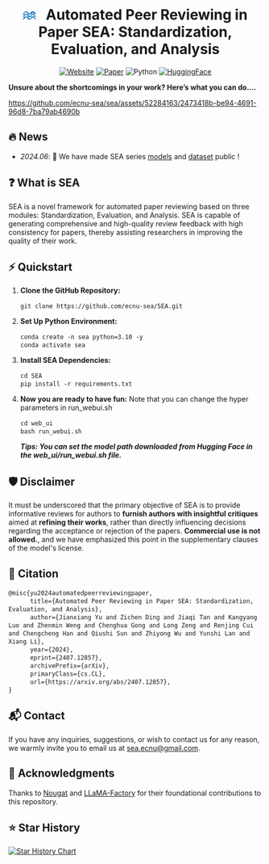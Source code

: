 <div align="center">

# <img src="assets/logo.png" alt="SEA" width="5%"> &nbsp; Automated Peer Reviewing in Paper SEA: Standardization, Evaluation, and Analysis

[![Website](https://img.shields.io/website?url=https://ecnu-sea.github.io/)](https://ecnu-sea.github.io/)
[![Paper](https://img.shields.io/badge/paper--blue)](https://arxiv.org/pdf/2407.12857)
![Python](https://img.shields.io/badge/python-3.10-blue)
[![HuggingFace](https://img.shields.io/badge/🤗-HuggingFace-orange)](https://huggingface.co/ECNU-SEA)

</div>

**Unsure about the shortcomings in your work? Here’s what you can do....**

https://github.com/ecnu-sea/sea/assets/52284163/2473418b-be94-4691-96d8-7ba79ab4690b

## 🔥 News
- *2024.06*: 🎉 We have made SEA series [models](https://huggingface.co/ECNU-SEA) and [dataset](https://huggingface.co/datasets/ECNU-SEA/SEA_data) public !

## ❓ What is SEA 

SEA is a novel framework for automated paper reviewing based on three modules: Standardization, Evaluation, and Analysis. SEA is capable of generating comprehensive and high-quality review feedback with high consistency for papers, thereby assisting researchers in improving the quality of their work.

## ⚡️ Quickstart
1. **Clone the GitHub Repository:** 

   ```
   git clone https://github.com/ecnu-sea/SEA.git
   ```

2. **Set Up Python Environment:** 

   ```
   conda create -n sea python=3.10 -y
   conda activate sea
   ```

3. **Install SEA Dependencies:** 
   ```
   cd SEA
   pip install -r requirements.txt
   ```

4. **Now you are ready to have fun:** Note that you can change the hyper parameters in run_webui.sh
   ```
   cd web_ui
   bash run_webui.sh
   ```
   **_Tips: You can set the model path downloaded from Hugging Face in the web_ui/run_webui.sh file._**
   

## 🛡 Disclaimer

It must be underscored that the primary objective of SEA is to provide informative reviews for authors to **furnish authors with insightful critiques** aimed at **refining their works**, rather than directly influencing decisions regarding the acceptance or rejection of the papers. **Commercial use is not allowed.**, and we have emphasized this point in the supplementary clauses of the model's license.


## 🔎 Citation

```
@misc{yu2024automatedpeerreviewingpaper,
      title={Automated Peer Reviewing in Paper SEA: Standardization, Evaluation, and Analysis}, 
      author={Jianxiang Yu and Zichen Ding and Jiaqi Tan and Kangyang Luo and Zhenmin Weng and Chenghua Gong and Long Zeng and Renjing Cui and Chengcheng Han and Qiushi Sun and Zhiyong Wu and Yunshi Lan and Xiang Li},
      year={2024},
      eprint={2407.12857},
      archivePrefix={arXiv},
      primaryClass={cs.CL},
      url={https://arxiv.org/abs/2407.12857}, 
}
```


## 📬 Contact

If you have any inquiries, suggestions, or wish to contact us for any reason, we warmly invite you to email us at sea.ecnu@gmail.com.

## 💐 Acknowledgments
Thanks to [Nougat](https://github.com/facebookresearch/nougat) and [LLaMA-Factory](https://github.com/hiyouga/LLaMA-Factory/tree/main) for their foundational contributions to this repository.

## ⭐ Star History

[![Star History Chart](https://api.star-history.com/svg?repos=ecnu-sea/sea&type=Date)](https://star-history.com/#ecnu-sea/sea&Date)
